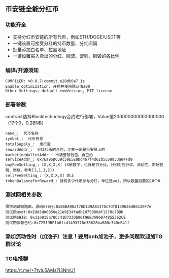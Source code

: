 ## 币安链全能分红币



### 功能齐全

- 支持分红币安链的所有代币，例如ETH/DOGE/USDT等
- 一键设置可接受分红的持币数量、分红间隔
- 批量添加白名单、拉黑地址
- 一键设置买入卖出的分红、回流、营销、销毁的各比例



### 编译/开源须知

```
COMPILER: v0.8.7+commit.e28d00a7.js
Enable optimization: 开启并使用默认值200
Other Settings: default evmVersion, MIT license
```



### 部署参数

contract选择Blocktechnology合约进行部署，Value值200000000000000000（17个0，0.2BNB）

```
name_:  代币名称
symbol_:  代币符号
totalSupply_:  发行量
rewardAddr_:  分红代币的合约，注意一定是币安链上的
marketingWalletAddr_: 市场营销钱包，自己的
serviceAddr_: 0x7Ea95D639c59E5E0Dd4b7f4d62b5558933a84Fd9
buyFeeSetting_: [X,X,X,X] (X是数字，也就是百分比，分别对应分红、流动性、市场营销、燃烧，参考[1,1,1,2])
sellFeeSetting_: [X,X,X,X] 同上
tokenBalanceForReward_: 持有多少代币参与分红，单位是wei，所以数量后要加18个0
```


### 测试网相关参数

```
薄饼测试网路由，源码676行:0xB6BA90af76D139AB3170c7df0139636dB6120F7e
测试网usdt:0xEdA5dA0050e21e9E34fadb1075986Af1370c7BDb
测试网SHIB: 0x11e815a78Cc41D733Db00f06B3A96074855362CE
测试网依赖合约:0x72519BE1b6fcd1493378e38628ba60Dc34DeB41f
```


### 添加流动性时（加池子）注意！要用bnb加池子，更多问题欢迎加TG群讨论


### TG电报群

https://t.me/+7tvIu5AMs7I3NmU1
